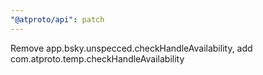 ```yaml
---
"@atproto/api": patch
---
```


Remove app.bsky.unspecced.checkHandleAvailability, add com.atproto.temp.checkHandleAvailability
